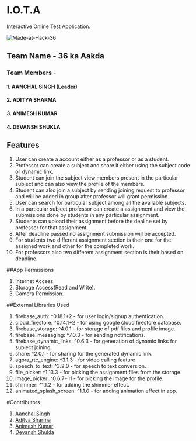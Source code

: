 # I.O.T.A
Interactive Online Test Application.

![Made-at-Hack-36](https://user-images.githubusercontent.com/47004131/114283344-e8eb2b80-9a66-11eb-944d-7f1e808fe010.png)
## Team Name - 36 ka Aakda
### Team Members - 
#### 1. AANCHAL SINGH (Leader)
#### 2. ADITYA SHARMA
#### 3. ANIMESH KUMAR
#### 4. DEVANSH SHUKLA 
 
 ## Features 
 1. User can create a account either as a professor or as a student.
 2. Professor can create a subject and share it either using the subject code or dynamic link.
 3. Student can join the subject view members present in the particular subject and can also view the profile of the members.
 4. Student can also join a subject by sending joining request to professor and will be added in group after professor will grant permission.
 5. User can search for particular subject among all the available subjects. 
 6. In a particular subject professor can create a assignment and view the submissions done by students  in any particular assignment.
 7. Students can upload their assignment before the dealine set by professor for that assignment.
 8. After deadline passed no assignment submission will be accepted.
 9. For students two different assignment section is their one for the assigned work and other for the completed work.
 10. For professors also two different assignment section is their based on deadline.


##App Permissions 
1. Internet Access.
2. Storage Access(Read and Write).
3. Camera Permission.

##External Libraries Used
1. firebase_auth: ^0.18.1+2 - for user login/signup authentication.
2. cloud_firestore: ^0.14.1+2 - for using google cloud firestore database.
3. firebase_storage: ^4.0.1 - for storage of pdf files and profile image.
4. firebase_messaging: ^7.0.3 - for sending notifications.
5. firebase_dynamic_links: ^0.6.3 - for generation of dynamic links for subject joining.
6. share: ^2.0.1 - for sharing for the generated dynamic link.
7. agora_rtc_engine: ^3.1.3 - for video calling feature
8. speech_to_text: ^3.2.0 - for speech to text conversion.
9. file_picker: ^1.13.3 - for picking the assignment files from the storage.
10. image_picker: ^0.6.7+11 - for picking the image for the profile.
11. shimmer: ^1.1.2 - for adding the shimmer effect.
12. animated_splash_screen: ^1.1.0 - for adding animation effect in app.

#Contributors 
1. <a href= "https://github.com/aanchalsingh17"> Aanchal Singh </a>
2. <a href= "https://github.com/aditya2548"> Aditya Sharma </a>
3. <a href= "https://github.com/Animo-Rey"> Animesh Kumar </a>
4. <a href= "https://github.com/devanshjsr"> Devansh Shukla </a>
